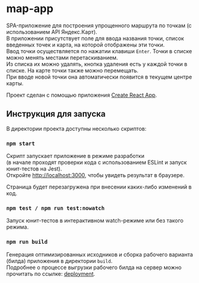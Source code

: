 # map-app
SPA-приложение для построения упрощенного маршрута по точкам (с использованием API Яндекс.Карт).<br>
В приложении присутствует поле для ввода названия точки, список введенных точек и карта, на которой отображены эти точки.<br>
Ввод точки осуществляется по нажатии клавиши ```Enter```. Точки в списке можно менять местами перетаскиванием.<br>
Из списка их можно удалять, кнопка удаления есть у каждой точки в списке. На карте точки также можно перемещать.<br>
При вводе новой точки она автоматически появится в текущем центре карты.

Проект сделан с помощью приложения [Create React App](https://github.com/facebook/create-react-app).

## Инструкция для запуска

В директории проекта доступны несколько скриптов:

### `npm start`

Скрипт запускает приложение в режиме разработки<br>
(в начале проходят проверки кода с использованием ESLint и запуск юнит-тестов на Jest).<br>
Откройте [http://localhost:3000](http://localhost:3000), чтобы увидеть результат в браузере.

Страница будет перезагружена при внесении каких-либо изменений в код.

### `npm test / npm run test:nowatch`

Запуск юнит-тестов в интерактивном watch-режиме или без такого режима.

### `npm run build`

Генерация оптимизированных исходников и сборка рабочего варианта (билда) приложения в директории `build`.<br>
Подробнее о процессе выгрузки рабочего билда на сервер можно прочитать по ссылке: [deployment](https://facebook.github.io/create-react-app/docs/deployment).
